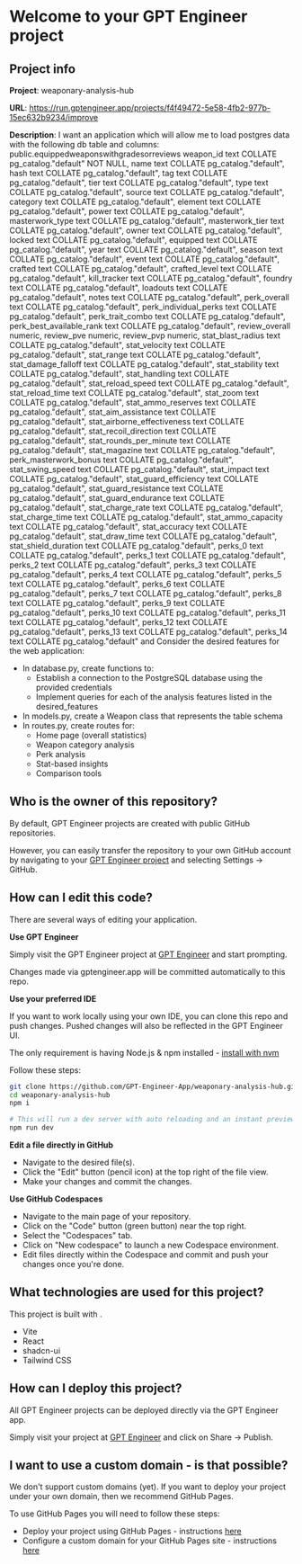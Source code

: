 # Welcome to your GPT Engineer project

## Project info

**Project**: weaponary-analysis-hub 

**URL**: https://run.gptengineer.app/projects/f4f49472-5e58-4fb2-977b-15ec632b9234/improve

**Description**: I want an application which will allow me to load postgres data with the following db table and columns: public.equippedweaponswithgradesorreviews
    weapon_id text COLLATE pg_catalog."default" NOT NULL,
    name text COLLATE pg_catalog."default",
    hash text COLLATE pg_catalog."default",
    tag text COLLATE pg_catalog."default",
    tier text COLLATE pg_catalog."default",
    type text COLLATE pg_catalog."default",
    source text COLLATE pg_catalog."default",
    category text COLLATE pg_catalog."default",
    element text COLLATE pg_catalog."default",
    power text COLLATE pg_catalog."default",
    masterwork_type text COLLATE pg_catalog."default",
    masterwork_tier text COLLATE pg_catalog."default",
    owner text COLLATE pg_catalog."default",
    locked text COLLATE pg_catalog."default",
    equipped text COLLATE pg_catalog."default",
    year text COLLATE pg_catalog."default",
    season text COLLATE pg_catalog."default",
    event text COLLATE pg_catalog."default",
    crafted text COLLATE pg_catalog."default",
    crafted_level text COLLATE pg_catalog."default",
    kill_tracker text COLLATE pg_catalog."default",
    foundry text COLLATE pg_catalog."default",
    loadouts text COLLATE pg_catalog."default",
    notes text COLLATE pg_catalog."default",
    perk_overall text COLLATE pg_catalog."default",
    perk_individual_perks text COLLATE pg_catalog."default",
    perk_trait_combo text COLLATE pg_catalog."default",
    perk_best_available_rank text COLLATE pg_catalog."default",
    review_overall numeric,
    review_pve numeric,
    review_pvp numeric,
    stat_blast_radius text COLLATE pg_catalog."default",
    stat_velocity text COLLATE pg_catalog."default",
    stat_range text COLLATE pg_catalog."default",
    stat_damage_falloff text COLLATE pg_catalog."default",
    stat_stability text COLLATE pg_catalog."default",
    stat_handling text COLLATE pg_catalog."default",
    stat_reload_speed text COLLATE pg_catalog."default",
    stat_reload_time text COLLATE pg_catalog."default",
    stat_zoom text COLLATE pg_catalog."default",
    stat_ammo_reserves text COLLATE pg_catalog."default",
    stat_aim_assistance text COLLATE pg_catalog."default",
    stat_airborne_effectiveness text COLLATE pg_catalog."default",
    stat_recoil_direction text COLLATE pg_catalog."default",
    stat_rounds_per_minute text COLLATE pg_catalog."default",
    stat_magazine text COLLATE pg_catalog."default",
    perk_masterwork_bonus text COLLATE pg_catalog."default",
    stat_swing_speed text COLLATE pg_catalog."default",
    stat_impact text COLLATE pg_catalog."default",
    stat_guard_efficiency text COLLATE pg_catalog."default",
    stat_guard_resistance text COLLATE pg_catalog."default",
    stat_guard_endurance text COLLATE pg_catalog."default",
    stat_charge_rate text COLLATE pg_catalog."default",
    stat_charge_time text COLLATE pg_catalog."default",
    stat_ammo_capacity text COLLATE pg_catalog."default",
    stat_accuracy text COLLATE pg_catalog."default",
    stat_draw_time text COLLATE pg_catalog."default",
    stat_shield_duration text COLLATE pg_catalog."default",
    perks_0 text COLLATE pg_catalog."default",
    perks_1 text COLLATE pg_catalog."default",
    perks_2 text COLLATE pg_catalog."default",
    perks_3 text COLLATE pg_catalog."default",
    perks_4 text COLLATE pg_catalog."default",
    perks_5 text COLLATE pg_catalog."default",
    perks_6 text COLLATE pg_catalog."default",
    perks_7 text COLLATE pg_catalog."default",
    perks_8 text COLLATE pg_catalog."default",
    perks_9 text COLLATE pg_catalog."default",
    perks_10 text COLLATE pg_catalog."default",
    perks_11 text COLLATE pg_catalog."default",
    perks_12 text COLLATE pg_catalog."default",
    perks_13 text COLLATE pg_catalog."default",
    perks_14 text COLLATE pg_catalog."default" and Consider the desired features for the web application:
   - In database.py, create functions to:
     - Establish a connection to the PostgreSQL database using the provided credentials
     - Implement queries for each of the analysis features listed in the desired_features
   - In models.py, create a Weapon class that represents the table schema
   - In routes.py, create routes for:
     - Home page (overall statistics)
     - Weapon category analysis
     - Perk analysis
     - Stat-based insights
     - Comparison tools 

## Who is the owner of this repository?
By default, GPT Engineer projects are created with public GitHub repositories.

However, you can easily transfer the repository to your own GitHub account by navigating to your [GPT Engineer project](https://run.gptengineer.app/projects/f4f49472-5e58-4fb2-977b-15ec632b9234/improve) and selecting Settings -> GitHub. 

## How can I edit this code?
There are several ways of editing your application.

**Use GPT Engineer**

Simply visit the GPT Engineer project at [GPT Engineer](https://run.gptengineer.app/projects/f4f49472-5e58-4fb2-977b-15ec632b9234/improve) and start prompting.

Changes made via gptengineer.app will be committed automatically to this repo.

**Use your preferred IDE**

If you want to work locally using your own IDE, you can clone this repo and push changes. Pushed changes will also be reflected in the GPT Engineer UI.

The only requirement is having Node.js & npm installed - [install with nvm](https://github.com/nvm-sh/nvm#installing-and-updating)

Follow these steps: 

```sh
git clone https://github.com/GPT-Engineer-App/weaponary-analysis-hub.git
cd weaponary-analysis-hub
npm i

# This will run a dev server with auto reloading and an instant preview.
npm run dev
```

**Edit a file directly in GitHub**

- Navigate to the desired file(s).
- Click the "Edit" button (pencil icon) at the top right of the file view.
- Make your changes and commit the changes.

**Use GitHub Codespaces**

- Navigate to the main page of your repository.
- Click on the "Code" button (green button) near the top right.
- Select the "Codespaces" tab.
- Click on "New codespace" to launch a new Codespace environment.
- Edit files directly within the Codespace and commit and push your changes once you're done.

## What technologies are used for this project?

This project is built with .

- Vite
- React
- shadcn-ui
- Tailwind CSS

## How can I deploy this project?

All GPT Engineer projects can be deployed directly via the GPT Engineer app. 

Simply visit your project at [GPT Engineer](https://run.gptengineer.app/projects/f4f49472-5e58-4fb2-977b-15ec632b9234/improve) and click on Share -> Publish.

## I want to use a custom domain - is that possible?

We don't support custom domains (yet). If you want to deploy your project under your own domain, then we recommend GitHub Pages.

To use GitHub Pages you will need to follow these steps: 
- Deploy your project using GitHub Pages - instructions [here](https://docs.github.com/en/pages/getting-started-with-github-pages/creating-a-github-pages-site#creating-your-site)
- Configure a custom domain for your GitHub Pages site - instructions [here](https://docs.github.com/en/pages/configuring-a-custom-domain-for-your-github-pages-site)